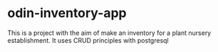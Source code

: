 # odin-inventory-app
This is a project with the aim of make an inventory for a plant nursery establishment. It uses CRUD principles with postgresql
